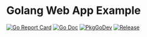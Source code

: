 # Golang Web App Example
[![Go Report Card](https://goreportcard.com/badge/github.com/DustyRat/go-webapp?style=flat-square)](https://goreportcard.com/report/github.com/DustyRat/go-webapp)
[![Go Doc](https://img.shields.io/badge/godoc-reference-blue.svg?style=flat-square)](http://godoc.org/github.com/DustyRat/go-webapp)
[![PkgGoDev](https://pkg.go.dev/badge/github.com/DustyRat/go-webapp)](https://pkg.go.dev/github.com/DustyRat/go-webapp)
[![Release](https://img.shields.io/github/release/DustyRat/go-webapp.svg?style=flat-square)](https://github.com/DustyRat/go-webapp/releases/latest)

